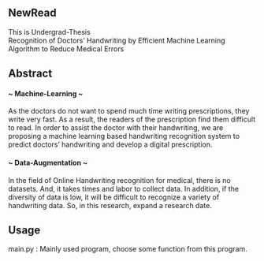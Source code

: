 ## NewRead

This is Undergrad-Thesis<br>
Recognition of Doctors’ Handwriting by Efficient Machine Learning Algorithm to Reduce Medical Errors

## Abstract
#### ~ Machine-Learning ~<br>
As the doctors do not want to spend much time writing prescriptions, they write very fast. As a result, the readers of the prescription find them difficult to read. In order to assist the doctor with their handwriting, we are proposing a machine learning based handwriting recognition system to predict doctors’ handwriting and develop a digital prescription. 
#### ~ Data-Augmentation ~<br>
In the field of Online Handwriting recognition for medical, there is no datasets.
And, it takes times and labor to collect data.
In addition,  if the diversity of data is low,  it will be difficult to recognize a variety of handwriting data.
So, in this research, expand a research date.

## Usage
main.py : Mainly used program, choose some function from this program.
